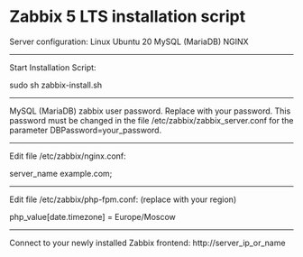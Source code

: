 # Zabbix 5 LTS installation script 

Server configuration:
Linux Ubuntu 20
MySQL (MariaDB)
NGINX

---

Start Installation Script: 

sudo sh zabbix-install.sh

---

MySQL (MariaDB) zabbix user password. Replace with your password.
This password must be changed in the file /etc/zabbix/zabbix_server.conf for the parameter DBPassword=your_password.

---
Edit file /etc/zabbix/nginx.conf:

server_name example.com;

---
Edit file /etc/zabbix/php-fpm.conf: (replace with your region)

php_value[date.timezone] = Europe/Moscow

---

Connect to your newly installed Zabbix frontend: http://server_ip_or_name
